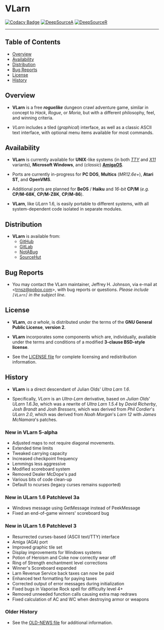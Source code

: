 # **VLarn**

[![Codacy Badge](https://app.codacy.com/project/badge/Grade/7300e03603374a828bd5467260353f41)](https://www.codacy.com/gh/johnsonjh/vlarn/dashboard?utm_source=github.com&utm_medium=referral&utm_content=johnsonjh/vlarn&utm_campaign=Badge_Grade)
[![DeepSourceA](https://deepsource.io/gh/johnsonjh/vlarn.svg/?label=active+issues)](https://deepsource.io/gh/johnsonjh/vlarn/?ref=repository-badge)
[![DeepSourceR](https://deepsource.io/gh/johnsonjh/vlarn.svg/?label=resolved+issues)](https://deepsource.io/gh/johnsonjh/vlarn/?ref=repository-badge)

---

<!-- toc -->

## Table of Contents

- [Overview](#overview)
- [Availability](#availability)
- [Distribution](#distribution)
- [Bug Reports](#bug-reports)
- [License](#license)
- [History](#history)

<!-- tocstop -->

## Overview

- **VLarn** is a free **_roguelike_** dungeon crawl adventure game, similar
  in concept to _Hack_, _Rogue_, or _Moria_, but with a different philosophy,
  feel, and winning criteria.

- _VLarn_ includes a tiled (_graphical_) interface, as well as a classic
  ASCII text interface, with optional menu items available for most commands.

## Availability

- **VLarn** is currently available for **UNIX**-like systems
  (in both [_TTY_](INSTALL.TTY.txt) and [_X11_](INSTALL.X11.txt) variants),
  **Microsoft Windows**, and (*classic*) [**AmigaOS**](Amiga-README.txt).

- Ports are currently in-progress for **PC DOS**, **Multics** (_MR12.6e+_),
  **Atari ST**, and **OpenVMS**.

- Additional ports are planned for **BeOS** / **Haiku** and _16-bit_ **CP/M**
  (_e.g._ **CP/M-68K**, **CP/M-Z8K**, **CP/M-86**).

- **VLarn**, like _ULarn_ 1.6, is easily portable to different systems, with
  all system-dependent code isolated in separate modules.

## Distribution

- **VLarn** is available from:
  - [GitHub](https://github.com/johnsonjh/vlarn)
  - [GitLab](https://gitlab.com/johnsonjh/vlarn)
  - [NotABug](https://notabug.org/trn/vlarn)
  - [SourceHut](https://sr.ht/~trn/vlarn)

## Bug Reports

- You may contact the VLarn maintainer, Jeffrey H. Johnson, via e-mail at
  \<[trnsz@pobox.com](mailto:trnsz@pobox.com)\>, with bug reports or questions.
  *Please include `[VLarn]` in the subject line*.

## License

- **VLarn**, _as a whole_, is distributed under the terms of the
  **GNU General Public License**, **version 2**.

- **VLarn** incorporates some components which are, individually, available
  under the terms and conditions of a modified **3-clause BSD-style license**.

- See the [LICENSE file](LICENSE.md) for complete licensing and redistribution
  information.

## History

- **VLarn** is a direct descendant of Julian Olds' _Ultra Larn_ _1.6_.

- Specifically, _VLarn_ is an _Ultra-Larn_ derivative, based on
  _Julian Olds_' _ULarn 1.6.3a_, which was a rewrite of _Ultra Larn_ _1.5.4_
  by _David Richerby_, _Josh Brandt_ and _Josh Bressers_, which was derived
  from _Phil Cordier_'s _ULarn 2.0_, which was derived from _Noah Morgan_'s
  _Larn 12_ with _James McNamara_'s patches.

### New in VLarn 5-alpha

- Adjusted maps to not require diagonal movements.
- Extended time limits
- Tweaked carrying capacity
- Increased checkpoint frequency
- Lemmings less aggressive
- Modified scoreboard system
- Removed Dealer McDope's pad
- Various bits of code clean-up
- Default to ncurses (legacy curses remains supported)

### New in ULarn 1.6 Patchlevel 3a

- Windows message using GetMessage instead of PeekMessage
- Fixed an end-of-game winners' scoreboard bug

### New in ULarn 1.6 Patchlevel 3

- Resurrected curses-based (ASCII text/TTY) interface
- Amiga (AGA) port
- Improved graphic tile set
- Display improvements for Windows systems
- Potion of Heroism and Coke now correctly wear off
- Ring of Strength enchantment level corrections
- Winner's Scoreboard expanded
- Larn Revenue Service back taxes can now be paid
- Enhanced text formatting for paying taxes
- Corrected output of error messages during initialization
- Fixed bugs in Vaporise Rock spell for difficulty level 4+
- Removed unneeded function calls causing extra map redraws
- Fixed calculation of AC and WC when destroying armor or weapons

### Older History

- See the [OLD-NEWS file](OLD-NEWS.txt) for additional information.
